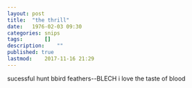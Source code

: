```yaml
---
layout: post
title: 	"the thrill"
date:	1976-02-03 09:30	
categories:	snips
tags:		[] 
description: 	""
published: true
lastmod:	2017-11-16 21:29
---
```


sucessful hunt
bbird
feathers--BLECH
i love the taste of blood
